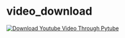 # video_download
[![Download Youtube Video Through Pytube](https://github.com/StevenLi-phoenix/video_download/actions/workflows/download_video.yml/badge.svg?branch=master)](https://github.com/StevenLi-phoenix/video_download/actions/workflows/download_video.yml)
